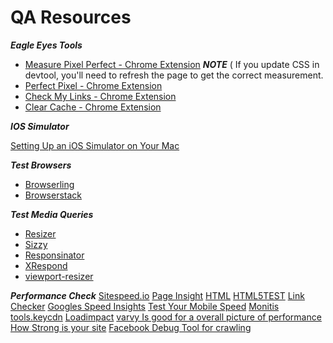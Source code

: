 # QA Resources
***Eagle Eyes Tools***

- [Measure Pixel Perfect - Chrome Extension](https://chrome.google.com/webstore/detail/dimensions/baocaagndhipibgklemoalmkljaimfdj?hl=en) ***NOTE*** ( If you update CSS in devtool, you'll need to refresh the page to get the correct measurement.
- [Perfect Pixel - Chrome Extension](https://chrome.google.com/webstore/detail/perfectpixel-by-welldonec/dkaagdgjmgdmbnecmcefdhjekcoceebi?hl=en)
- [Check My Links - Chrome Extension](https://chrome.google.com/webstore/detail/check-my-links/ojkcdipcgfaekbeaelaapakgnjflfglf?hl=en-GB)
- [Clear Cache - Chrome Extension](https://chrome.google.com/webstore/detail/clear-cache/cppjkneekbjaeellbfkmgnhonkkjfpdn/related?hl=en%20)


***IOS Simulator***

[Setting Up an iOS Simulator on Your Mac](http://www.macinstruct.com/node/494)

***Test Browsers***

- [Browserling](https://www.browserling.com)
- [Browserstack](https://www.browserstack.com)

***Test Media Queries***
- [Resizer](https://material.io/resizer)
- [Sizzy](https://sizzy.co)
- [Responsinator ](https://www.responsinator.com)
- [XRespond](http://app.xrespond.com)
- [viewport-resizer](http://lab.maltewassermann.com/viewport-resizer/?utm_source=bypeople)


***Performance Check***
[Sitespeed.io](https://www.sitespeed.io)
[Page Insight](https://developers.google.com/speed/pagespeed/insights)
[HTML](https://validator.w3.org)
[HTML5TEST](https://html5test.com)
[Link Checker](validator)
[Googles Speed Insights](https://developers.google.com/speed/pagespeed/insights)
[Test Your Mobile Speed](https://testmysite.thinkwithgoogle.com/intl/en-us)
[Monitis](http://www.monitis.com/pageload)
[tools.keycdn](https://tools.keycdn.com/speed)
[Loadimpact](https://loadimpact.com)
[varvy Is good for a overall picture of performance](https://varvy.com/pagespeed)
[How Strong is your site](https://website.grader.com)
[Facebook Debug Tool for crawling](https://developers.facebook.com/tools/debug)
